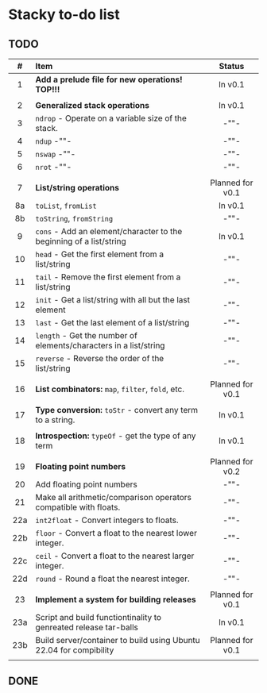 # Stacky to-do list

## TODO

| #   | Item                                                                | Status           |
|:---:|:--------------------------------------------------------------------|:----------------:|
| 1   | **Add a prelude file for new operations! TOP!!!**                   | In v0.1          |
|     |                                                                     |                  |
| 2   | **Generalized stack operations**                                    | In v0.1          |
| 3   | `ndrop` - Operate on a variable size of the stack.                  | -""-             |
| 4   | `ndup` -""-                                                         | -""-             |
| 5   | `nswap` -""-                                                        | -""-             |
| 6   | `nrot` -""-                                                         | -""-             |
|     |                                                                     |                  |
| 7   | **List/string operations**                                          | Planned for v0.1 |
| 8a  | `toList`, `fromList`                                                | In v0.1          |
| 8b  | `toString`, `fromString`                                            | -""-             |
| 9   | `cons` - Add an element/character to the beginning of a list/string | In v0.1          |
| 10  | `head` - Get the first element from a list/string                   | -""-             |
| 11  | `tail` - Remove the first element from a list/string                | -""-             |
| 12  | `init` - Get a list/string with all but the last element            | -""-             |
| 13  | `last` - Get the last element of a list/string                      | -""-             |
| 14  | `length` - Get the number of elements/characters in a list/string   | -""-             |
| 15  | `reverse` - Reverse the order of the list/string                    | -""-             |
|     |                                                                     |                  |
| 16  | **List combinators:** `map`, `filter`, `fold`, etc.                 | Planned for v0.1 |
|     |                                                                     |                  |
| 17  | **Type conversion:** `toStr` - convert any term to a string.        | In v0.1          |
|     |                                                                     |                  |
| 18  | **Introspection:** `typeOf` - get the type of any term              | In  v0.1         |
|     |                                                                     |                  |
| 19  | **Floating point numbers**                                          | Planned for v0.2 |
| 20  | Add floating point numbers                                          | -""-             |
| 21  | Make all arithmetic/comparison operators compatible with floats.    | -""-             |
| 22a | `int2float` - Convert integers to floats.                           | -""-             |
| 22b | `floor` - Convert a float to the nearest lower integer.             | -""-             |
| 22c | `ceil` - Convert a float to the nearest larger integer.             | -""-             |
| 22d | `round` - Round a float the nearest integer.                        | -""-             |
|     |                                                                     |                  |
| 23  | **Implement a system for building releases**                        | Planned for v0.1 |
| 23a | Script and build functiontinality to genreated release tar-balls    | In v0.1          |
| 23b | Build server/container to build using Ubuntu 22.04 for compibility  | Planned for v0.1 |
|     |                                                                     |                  |



## DONE
